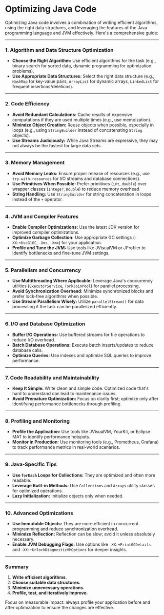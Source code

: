 # Optimizing Java Code

Optimizing Java code involves a combination of writing efficient algorithms, using the right data structures, and leveraging the features of the Java programming language and JVM effectively. Here's a comprehensive guide:

---

### 1. **Algorithm and Data Structure Optimization**
- **Choose the Right Algorithm:** Use efficient algorithms for the task (e.g., binary search for sorted data, dynamic programming for optimization problems).
- **Use Appropriate Data Structures:** Select the right data structure (e.g., `HashMap` for key-value pairs, `ArrayList` for dynamic arrays, `LinkedList` for frequent insertions/deletions).

---

### 2. **Code Efficiency**
- **Avoid Redundant Calculations:** Cache results of expensive computations if they are used multiple times (e.g., use memoization).
- **Minimize Object Creation:** Reuse objects when possible, especially in loops (e.g., using `StringBuilder` instead of concatenating `String` objects).
- **Use Streams Judiciously:** While Java Streams are expressive, they may not always be the fastest for large data sets.

---

### 3. **Memory Management**
- **Avoid Memory Leaks:** Ensure proper release of resources (e.g., use `try-with-resources` for I/O streams and database connections).
- **Use Primitives When Possible:** Prefer primitives (`int`, `double`) over wrapper classes (`Integer`, `Double`) to reduce memory overhead.
- **String Handling:** Use `StringBuilder` for string concatenation in loops instead of the `+` operator.

---

### 4. **JVM and Compiler Features**
- **Enable Compiler Optimizations:** Use the latest JDK version for improved compiler optimizations.
- **Optimize Garbage Collection:** Use appropriate GC settings (`-XX:+UseG1GC`, `-Xms`, `-Xmx`) for your application.
- **Profile and Tune the JVM:** Use tools like JVisualVM or JProfiler to identify bottlenecks and fine-tune JVM settings.

---

### 5. **Parallelism and Concurrency**
- **Use Multithreading Where Applicable:** Leverage Java's concurrency utilities (`ExecutorService`, `ForkJoinPool`) for parallel processing.
- **Avoid Synchronization Overhead:** Minimize synchronized blocks and prefer lock-free algorithms when possible.
- **Use Stream Parallelism Wisely:** Utilize `parallelStream()` for data processing if the task can be parallelized efficiently.

---

### 6. **I/O and Database Optimization**
- **Buffer I/O Operations:** Use buffered streams for file operations to reduce I/O overhead.
- **Batch Database Operations:** Execute batch inserts/updates to reduce database calls.
- **Optimize Queries:** Use indexes and optimize SQL queries to improve performance.

---

### 7. **Code Readability and Maintainability**
- **Keep It Simple:** Write clean and simple code. Optimized code that's hard to understand can lead to maintenance issues.
- **Avoid Premature Optimization:** Focus on clarity first; optimize only after identifying performance bottlenecks through profiling.

---

### 8. **Profiling and Monitoring**
- **Profile the Application:** Use tools like JVisualVM, YourKit, or Eclipse MAT to identify performance hotspots.
- **Monitor in Production:** Use monitoring tools (e.g., Prometheus, Grafana) to track performance metrics in real-world scenarios.

---

### 9. **Java-Specific Tips**
- **Use `forEach` Loops for Collections:** They are optimized and often more readable.
- **Leverage Built-in Methods:** Use `Collections` and `Arrays` utility classes for optimized operations.
- **Lazy Initialization:** Initialize objects only when needed.

---

### 10. **Advanced Optimizations**
- **Use Immutable Objects:** They are more efficient in concurrent programming and reduce synchronization overhead.
- **Minimize Reflection:** Reflection can be slow; avoid it unless absolutely necessary.
- **Enable JVM Debugging Flags:** Use options like `-XX:+PrintGCDetails` and `-XX:+UnlockDiagnosticVMOptions` for deeper insights.

---

### Summary
1. **Write efficient algorithms.**
2. **Choose suitable data structures.**
3. **Minimize unnecessary operations.**
4. **Profile, test, and iteratively improve.**

Focus on measurable impact: always profile your application before and after optimization to ensure the changes are effective.
